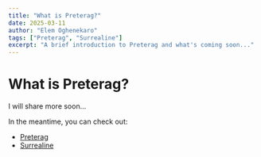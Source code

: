 ```yaml
---
title: "What is Preterag?"
date: 2025-03-11
author: "Elem Oghenekaro"
tags: ["Preterag", "Surrealine"]
excerpt: "A brief introduction to Preterag and what's coming soon..."
---
```


# What is Preterag?

I will share more soon...

In the meantime, you can check out:
- [Preterag](https://www.preterag.com)
- [Surrealine](https://www.surrealine.com) 